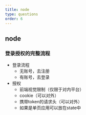 ```yaml
---
title: node
type: questions
order: 6
---
```

## node
### 登录授权的完整流程
- 登录流程
    - 无账号，去注册
    - 有账号，去登录
- 授权
    - 前端视觉限制（仅限于对内平台）
    - cookie（可以对外）
    - 携带token的请求头（可以对外）
    - 如果是单页应用可以放在state中
